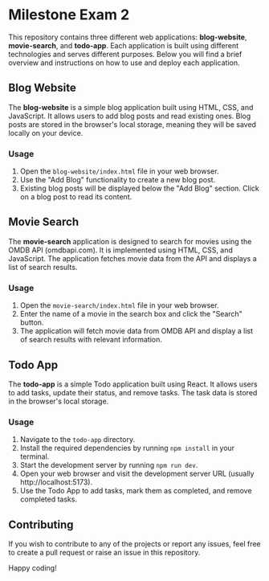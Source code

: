 # Milestone Exam 2

This repository contains three different web applications: **blog-website**, **movie-search**, and **todo-app**. Each application is built using different technologies and serves different purposes. Below you will find a brief overview and instructions on how to use and deploy each application.

## Blog Website

The **blog-website** is a simple blog application built using HTML, CSS, and JavaScript. It allows users to add blog posts and read existing ones. Blog posts are stored in the browser's local storage, meaning they will be saved locally on your device.

### Usage

1. Open the `blog-website/index.html` file in your web browser.
2. Use the "Add Blog" functionality to create a new blog post.
3. Existing blog posts will be displayed below the "Add Blog" section. Click on a blog post to read its content.

## Movie Search

The **movie-search** application is designed to search for movies using the OMDB API (omdbapi.com). It is implemented using HTML, CSS, and JavaScript. The application fetches movie data from the API and displays a list of search results.

### Usage

1. Open the `movie-search/index.html` file in your web browser.
2. Enter the name of a movie in the search box and click the "Search" button.
3. The application will fetch movie data from OMDB API and display a list of search results with relevant information.

## Todo App

The **todo-app** is a simple Todo application built using React. It allows users to add tasks, update their status, and remove tasks. The task data is stored in the browser's local storage.

### Usage

1. Navigate to the `todo-app` directory.
2. Install the required dependencies by running `npm install` in your terminal.
3. Start the development server by running `npm run dev`.
4. Open your web browser and visit the development server URL (usually http://localhost:5173).
5. Use the Todo App to add tasks, mark them as completed, and remove completed tasks.

## Contributing

If you wish to contribute to any of the projects or report any issues, feel free to create a pull request or raise an issue in this repository.

Happy coding!
